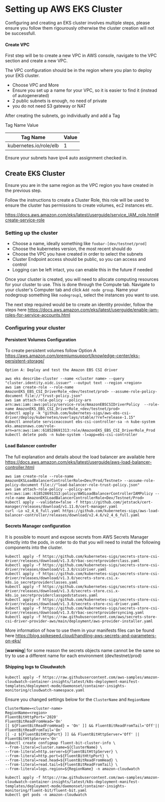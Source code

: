 # Setting up AWS EKS Cluster

Configuring and creating an EKS cluster involves multiple steps, please ensure you follow them rigourously otherwise the cluster creation will not be successfull.

#### Create VPC
First step will be to create a new VPC in AWS console, navigate to the VPC section and create a new VPC.

The VPC configuration should be in the region where you plan to deploy your EKS cluster.

- Choose VPC and More
- Ensure you set up a name for your VPC, so it is easier to find it (instead of autogenerated)
- 2 public subnets is enough, no need of private 
- you do not need S3 gateway or NAT

After creating the subnets, go individually and add a Tag

Tag Name                      Value

| Tag Name               | Value        |
| -----------------------| ------------ |
| kubernetes.io/role/elb |      1       |

Ensure your subnets have ipv4 auto assignment checked in.

## Create EKS Cluster

Ensure you are in the same region as the VPC region you have created in the previous step.

Follow the instructions to create a Cluster Role, this role will be used to ensure the cluster has permissions to create volumes, ec2 instances etc.

https://docs.aws.amazon.com/eks/latest/userguide/service_IAM_role.html#create-service-role

### Setting up the cluster
- Choose a name, ideally something like `foobar-[dev/testnet/prod]`
- Choose the kubernetes version, the most recent should do
- Choose the VPC you have created in order to select the subnets
- Cluster Endpoint access should be public, so you can access and control
- Logging can be left intact, you can enable this in the future if needed

Once your cluster is created, you will need to allocate computing resources for your cluster to use. This is done through the Compute tab.
Navigate to your cluster's Computer tab and click `Add node group`. Name your nodegroup something like `nodegroup1`, select the instances you want to use.

The next step required would be to create an identity provider, follow the steps here https://docs.aws.amazon.com/eks/latest/userguide/enable-iam-roles-for-service-accounts.html

### Configuring your cluster
#### Persistent Volumes Configuration

To create persistent volumes follow Option A https://aws.amazon.com/premiumsupport/knowledge-center/eks-persistent-storage/

    Option A: Deploy and test the Amazon EBS CSI driver

    aws eks describe-cluster --name <cluster name> --query "cluster.identity.oidc.issuer" --output text --region <region>
    aws iam create-role --role-name AmazonEKS_EBS_CSI_DriverRole_<dev/testnet/prod> --assume-role-policy-document file://"trust-policy.json"
    aws iam attach-role-policy --policy-arn arn:aws:iam::aws:policy/service-role/AmazonEBSCSIDriverPolicy  --role-name AmazonEKS_EBS_CSI_DriverRole_<dev/testnet/prod>
    kubectl apply -k "github.com/kubernetes-sigs/aws-ebs-csi-driver/deploy/kubernetes/overlays/stable/?ref=release-1.15"
    kubectl annotate serviceaccount ebs-csi-controller-sa -n kube-system eks.amazonaws.com/role-arn=arn:aws:iam::618528691313:role/AmazonEKS_EBS_CSI_DriverRole_Prod
    kubectl delete pods -n kube-system -l=app=ebs-csi-controller

#### Load Balancer controller

The full explanation and details about the load balancer are available here https://docs.aws.amazon.com/eks/latest/userguide/aws-load-balancer-controller.html

	aws iam create-role --role-name AmazonEKSLoadBalancerControllerRole<Dev/Prod/Testnet> --assume-role-policy-document file://"load-balancer-role-trust-policy.json"
	aws iam attach-role-policy --policy-arn arn:aws:iam::618528691313:policy/AWSLoadBalancerControllerIAMPolicy --role-name AmazonEKSLoadBalancerControllerRole<Dev/Testnet/Prod>
	kubectl apply --validate=false -f https://github.com/jetstack/cert-manager/releases/download/v1.11.0/cert-manager.yaml
	curl -Lo v2_4_6_full.yaml https://github.com/kubernetes-sigs/aws-load-balancer-controller/releases/download/v2.4.6/v2_4_6_full.yaml


#### Secrets Manager configuration

It is possible to mount and expose secrets from AWS Secrets Manager directly into the pods, in order to do that you will need to install the following components into the cluster.

	kubectl apply -f https://github.com/kubernetes-sigs/secrets-store-csi-driver/releases/download/v1.3.0/rbac-secretproviderclass.yaml
	kubectl apply -f https://github.com/kubernetes-sigs/secrets-store-csi-driver/releases/download/v1.3.0/csidriver.yaml
	kubectl apply -f https://github.com/kubernetes-sigs/secrets-store-csi-driver/releases/download/v1.3.0/secrets-store.csi.x-k8s.io_secretproviderclasses.yaml
	kubectl apply -f https://github.com/kubernetes-sigs/secrets-store-csi-driver/releases/download/v1.3.0/secrets-store.csi.x-k8s.io_secretproviderclasspodstatuses.yaml
	kubectl apply -f https://github.com/kubernetes-sigs/secrets-store-csi-driver/releases/download/v1.3.0/secrets-store-csi-driver.yaml
	kubectl apply -f https://github.com/kubernetes-sigs/secrets-store-csi-driver/releases/download/v1.3.0/rbac-secretprovidersyncing.yaml
	kubectl apply -f https://raw.githubusercontent.com/aws/secrets-store-csi-driver-provider-aws/main/deployment/aws-provider-installer.yaml

More information of how to use them in your manifests files can be found here https://blog.spikeseed.cloud/handling-aws-secrets-and-parameters-on-eks/

[**warning**] for some reason the secrets objects name cannot be the same so try to use a different name for each environment (dev/testnet/prod)

#### Shipping logs to Cloudwatch

	kubectl apply -f https://raw.githubusercontent.com/aws-samples/amazon-cloudwatch-container-insights/latest/k8s-deployment-manifest-templates/deployment-mode/daemonset/container-insights-monitoring/cloudwatch-namespace.yaml

Ensure you changed settings below for the `ClusterName` and `RegionName`

    ClusterName=<cluster-name>
	RegionName=<region>
	FluentBitHttpPort='2020'
	FluentBitReadFromHead='On'
	[[ ${FluentBitReadFromHead} = 'On' ]] && FluentBitReadFromTail='Off'|| FluentBitReadFromTail='On'
	[[ -z ${FluentBitHttpPort} ]] && FluentBitHttpServer='Off' || FluentBitHttpServer='On'
	kubectl create configmap fluent-bit-cluster-info \
	--from-literal=cluster.name=${ClusterName} \
	--from-literal=http.server=${FluentBitHttpServer} \
	--from-literal=http.port=${FluentBitHttpPort} \
	--from-literal=read.head=${FluentBitReadFromHead} \
	--from-literal=read.tail=${FluentBitReadFromTail} \
	--from-literal=logs.region=${RegionName} -n amazon-cloudwatch

	kubectl apply -f https://raw.githubusercontent.com/aws-samples/amazon-cloudwatch-container-insights/latest/k8s-deployment-manifest-templates/deployment-mode/daemonset/container-insights-monitoring/fluent-bit/fluent-bit.yaml
	kubectl get pods -n amazon-cloudwatch